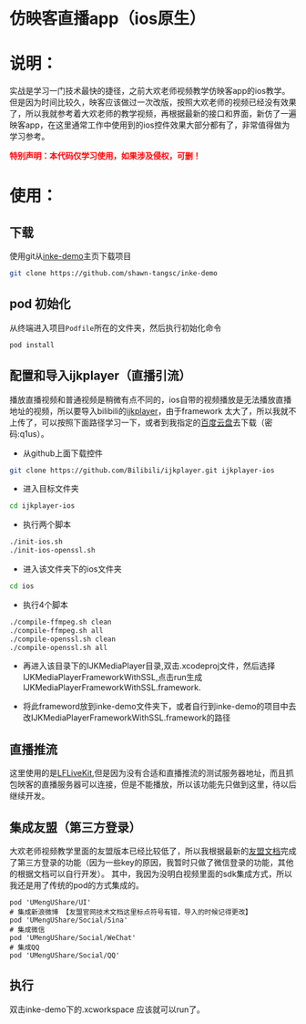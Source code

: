 # 仿映客直播app（ios原生）


说明：
====================================
实战是学习一门技术最快的捷径，之前大欢老师视频教学仿映客app的ios教学。但是因为时间比较久，映客应该做过一次改版，按照大欢老师的视频已经没有效果了，所以我就参考着大欢老师的教学视频，再根据最新的接口和界面，新仿了一遍映客app，在这里通常工作中使用到的ios控件效果大部分都有了，非常值得做为学习参考。

**<font color=red face="黑体">特别声明：本代码仅学习使用，如果涉及侵权，可删！</font>**



使用：
====================================

下载
------------------------------------

使用git从[inke-demo](https://github.com/shawn-tangsc/inke-demo)主页下载项目

``` bash
git clone https://github.com/shawn-tangsc/inke-demo
```

pod 初始化
------------------------------------

从终端进入项目`Podfile`所在的文件夹，然后执行初始化命令

``` bash
pod install
```

配置和导入ijkplayer（直播引流）
------------------------------------

播放直播视频和普通视频是稍微有点不同的，ios自带的视频播放是无法播放直播地址的视频，所以要导入bilibili的[ijkplayer](https://github.com/Bilibili/ijkplayer)，由于framework 太大了，所以我就不上传了，可以按照下面路径学习一下，或者到我指定的[百度云盘](https://pan.baidu.com/s/1pLzb8uf)去下载（密码:q1us）。

+ 从github上面下载控件

``` bash
git clone https://github.com/Bilibili/ijkplayer.git ijkplayer-ios

```

+ 进入目标文件夹

``` bash
cd ijkplayer-ios
```

+ 执行两个脚本

``` bash
./init-ios.sh
./init-ios-openssl.sh
```

+ 进入该文件夹下的ios文件夹

``` bash
cd ios
```

+ 执行4个脚本

```bash
./compile-ffmpeg.sh clean
./compile-ffmpeg.sh all
./compile-openssl.sh clean
./compile-openssl.sh all
```

+ 再进入该目录下的IJKMediaPlayer目录,双击.xcodeproj文件，然后选择IJKMediaPlayerFrameworkWithSSL,点击run生成IJKMediaPlayerFrameworkWithSSL.framework.

+ 将此frameword放到inke-demo文件夹下，或者自行到inke-demo的项目中去改IJKMediaPlayerFrameworkWithSSL.framework的路径

直播推流
------------------------------------
这里使用的是[LFLiveKit](https://github.com/LaiFengiOS/LFLiveKit),但是因为没有合适和直播推流的测试服务器地址，而且抓包映客的直播服务器可以连接，但是不能播放，所以该功能先只做到这里，待以后继续开发。

集成友盟（第三方登录）
------------------------------------
大欢老师视频教学里面的友盟版本已经比较低了，所以我根据最新的[友盟文档](http://dev.umeng.com/social/ios/ios9)完成了第三方登录的功能（因为一些key的原因，我暂时只做了微信登录的功能，其他的根据文档可以自行开发）。
其中，我因为没明白视频里面的sdk集成方式，所以我还是用了传统的pod的方式集成的。

``` 
pod 'UMengUShare/UI'
# 集成新浪微博 【友盟官网技术文档这里标点符号有错，导入的时候记得更改】
pod 'UMengUShare/Social/Sina'
# 集成微信
pod 'UMengUShare/Social/WeChat'
# 集成QQ
pod 'UMengUShare/Social/QQ'
```

执行
------------------------------------
双击inke-demo下的.xcworkspace 应该就可以run了。

<!--效果
------------------------------------

-->


<!--<img src="/styles/images/zhifubao.PNG" alt="支付宝二维码付款给Freud" width="310" />-->
